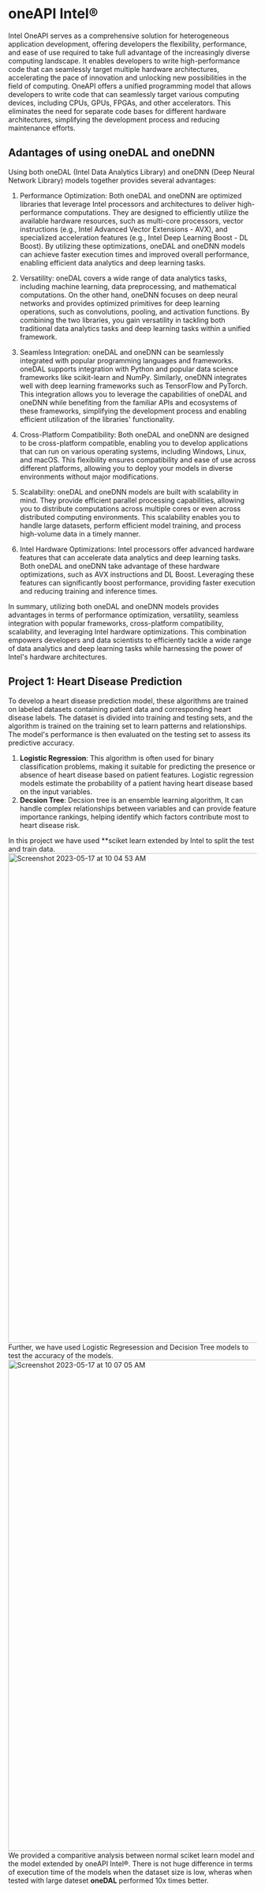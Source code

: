 # oneAPI Intel® 
Intel OneAPI serves as a comprehensive solution for heterogeneous application development, offering developers the flexibility, performance, and ease of use required to take full advantage of the increasingly diverse computing landscape. It enables developers to write high-performance code that can seamlessly target multiple hardware architectures, accelerating the pace of innovation and unlocking new possibilities in the field of computing.
OneAPI offers a unified programming model that allows developers to write code that can seamlessly target various computing devices, including CPUs, GPUs, FPGAs, and other accelerators. This eliminates the need for separate code bases for different hardware architectures, simplifying the development process and reducing maintenance efforts.

## Adantages of using oneDAL and oneDNN 
Using both oneDAL (Intel Data Analytics Library) and oneDNN (Deep Neural Network Library) models together provides several advantages:

1. Performance Optimization: Both oneDAL and oneDNN are optimized libraries that leverage Intel processors and architectures to deliver high-performance computations. They are designed to efficiently utilize the available hardware resources, such as multi-core processors, vector instructions (e.g., Intel Advanced Vector Extensions - AVX), and specialized acceleration features (e.g., Intel Deep Learning Boost - DL Boost). By utilizing these optimizations, oneDAL and oneDNN models can achieve faster execution times and improved overall performance, enabling efficient data analytics and deep learning tasks.

2. Versatility: oneDAL covers a wide range of data analytics tasks, including machine learning, data preprocessing, and mathematical computations. On the other hand, oneDNN focuses on deep neural networks and provides optimized primitives for deep learning operations, such as convolutions, pooling, and activation functions. By combining the two libraries, you gain versatility in tackling both traditional data analytics tasks and deep learning tasks within a unified framework.

3. Seamless Integration: oneDAL and oneDNN can be seamlessly integrated with popular programming languages and frameworks. oneDAL supports integration with Python and popular data science frameworks like scikit-learn and NumPy. Similarly, oneDNN integrates well with deep learning frameworks such as TensorFlow and PyTorch. This integration allows you to leverage the capabilities of oneDAL and oneDNN while benefiting from the familiar APIs and ecosystems of these frameworks, simplifying the development process and enabling efficient utilization of the libraries' functionality.

4. Cross-Platform Compatibility: Both oneDAL and oneDNN are designed to be cross-platform compatible, enabling you to develop applications that can run on various operating systems, including Windows, Linux, and macOS. This flexibility ensures compatibility and ease of use across different platforms, allowing you to deploy your models in diverse environments without major modifications.

5. Scalability: oneDAL and oneDNN models are built with scalability in mind. They provide efficient parallel processing capabilities, allowing you to distribute computations across multiple cores or even across distributed computing environments. This scalability enables you to handle large datasets, perform efficient model training, and process high-volume data in a timely manner.

6. Intel Hardware Optimizations: Intel processors offer advanced hardware features that can accelerate data analytics and deep learning tasks. Both oneDAL and oneDNN take advantage of these hardware optimizations, such as AVX instructions and DL Boost. Leveraging these features can significantly boost performance, providing faster execution and reducing training and inference times.

In summary, utilizing both oneDAL and oneDNN models provides advantages in terms of performance optimization, versatility, seamless integration with popular frameworks, cross-platform compatibility, scalability, and leveraging Intel hardware optimizations. This combination empowers developers and data scientists to efficiently tackle a wide range of data analytics and deep learning tasks while harnessing the power of Intel's hardware architectures.


## Project 1: Heart Disease Prediction 
To develop a heart disease prediction model, these algorithms are trained on labeled datasets containing patient data and corresponding heart disease labels. The dataset is divided into training and testing sets, and the algorithm is trained on the training set to learn patterns and relationships. The model's performance is then evaluated on the testing set to assess its predictive accuracy.
1. **Logistic Regression**: This algorithm is often used for binary classification problems, making it suitable for predicting the presence or absence of heart disease based on patient features. Logistic regression models estimate the probability of a patient having heart disease based on the input variables.
2. **Decsion Tree**: Decsion tree is an ensemble learning algorithm, It can handle complex relationships between variables and can provide feature importance rankings, helping identify which factors contribute most to heart disease risk.

In this project we have used **sciket learn extended by Intel to split the test and train data.
<img width="992" alt="Screenshot 2023-05-17 at 10 04 53 AM" src="https://github.com/Ragzoid/oneAPI-Intel-/assets/90862154/0045c748-2e84-462f-a6fc-b672b9d717ad">
Further, we have used Logistic Regresession and Decision Tree models to test the accuracy of the models.
<img width="995" alt="Screenshot 2023-05-17 at 10 07 05 AM" src="https://github.com/Ragzoid/oneAPI-Intel-/assets/90862154/395ea91b-9667-4409-929a-0c3e97b55d4f">
We provided a comparitive analysis between normal sciket learn model and the model extended by oneAPI Intel®. There is not huge difference in terms of execution time of the models when the dataset size is low, wheras when tested with large dateset **oneDAL** performed 10x times better.
